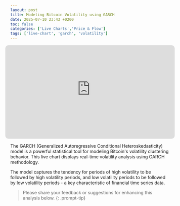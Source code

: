 ```yaml
---
layout: post
title: Modeling Bitcoin Volatility using GARCH
date: 2025-07-10 23:43 +0200
toc: false
categories: ['Live Charts','Price & Flow']
tags: ['live-chart', 'garch', 'volatility']
---
```


<style>
.iframe-responsive-wrapper {
    position: relative;
    overflow: hidden;
    width: 100%;
    padding-top: 55%; /* 16:9 Aspect Ratio */
}

.full-width-iframe-container {
    margin-left: -1rem;
    margin-right: -1rem;
}

@media (max-width: 768px) {
    .iframe-responsive-wrapper {
        padding-top: 450px;
    }
}
</style>

<link rel="stylesheet" type="text/css" href="/assets/css/spinner.css">
<link rel="stylesheet" type="text/css" href="/assets/css/dashboard.css">

<div class="full-width-iframe-container">
    <div class="iframe-responsive-wrapper">
        <iframe
            src="https://bitcoin-garch-v1-e188439e1223.herokuapp.com/"
            style="position: absolute; top: 0; left: 0; width: 100%; height: 100%; border:none; border-radius: 10px;">
        </iframe>
    </div>
</div>

The GARCH (Generalized Autoregressive Conditional Heteroskedasticity) model is a powerful statistical tool for modeling Bitcoin's volatility clustering behavior. This live chart displays real-time volatility analysis using GARCH methodology.

The model captures the tendency for periods of high volatility to be followed by high volatility periods, and low volatility periods to be followed by low volatility periods - a key characteristic of financial time series data.

> Please share your feedback or suggestions for enhancing this analysis below.
{: .prompt-tip}


